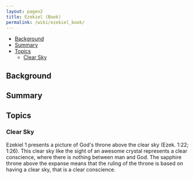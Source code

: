 ```yaml
---
layout: pagev2
title: Ezekiel (Book)
permalink: /wiki/ezekiel_book/
---
```

- [Background](#background)
- [Summary](#summary)
- [Topics](#topics)
  - [Clear Sky](#clear-sky)

## Background

## Summary

## Topics

### Clear Sky

Ezekiel 1 presents a picture of God's throne above the clear sky (Ezek. 1:22; 1:26). This clear sky like the sight of an awesome crystal represents a clear conscience, where there is nothing between man and God. The sapphire throne above the expanse means that the ruling of the throne is based on having a clear sky, that is a clear conscience. 
